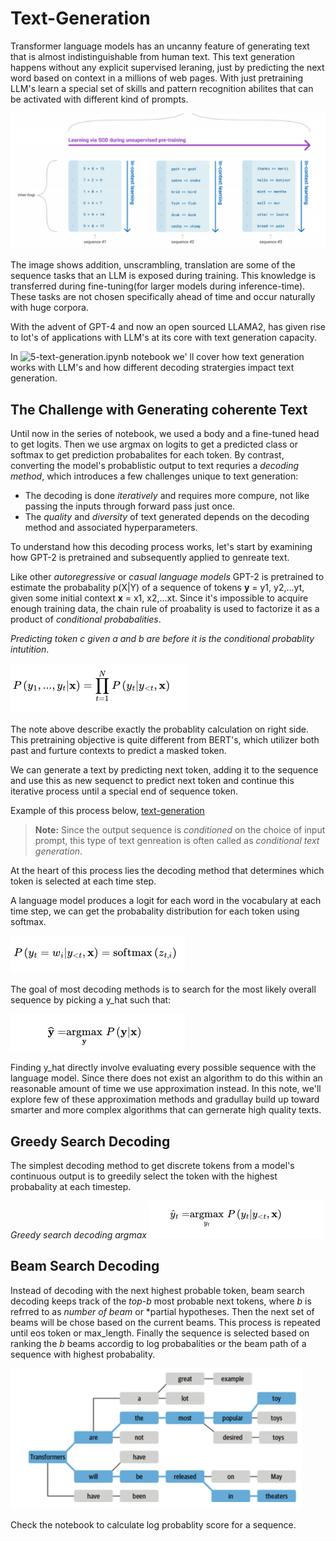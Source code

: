 # Text-Generation

Transformer language models has an uncanny feature of generating text that is almost indistinguishable from human text. This text generation happens without any explicit supervised leraning, just by predicting the next word based on context in a millions of web pages. With just pretraining LLM's learn a special set of skills and pattern recognition abilites that can be activated with different kind of prompts.

![pretraining-sequence-of-tasks](../notes/images/5-text-generation/pretraining-model-sequence-of-tasks.png)

The image shows addition, unscrambling, translation are some of the sequence tasks that an LLM is exposed during training. This knowledge is transferred during fine-tuning(for larger models during inference-time). These tasks are not chosen specifically ahead of time and occur naturally with huge corpora.

With the advent of GPT-4 and now an open sourced LLAMA2, has given rise to lot's of applications with LLM's at its core with text generation capacity.

In ![5-text-generation.ipynb](../notebooks/5-text-generation.ipynb) notebook we'
ll cover how text generation works with LLM's and how different decoding stratergies impact text generation.

## The Challenge with Generating coherente Text

Until now in the series of notebook, we used a body and a fine-tuned head to get logits. Then we use argmax on logits to get a predicted class or softmax to get prediction probabalites for each token. By contrast, converting the model's probablistic output to text requries a *decoding method*, which introduces a few challenges unique to text generation:

* The decoding is done *iteratively* and requires more compure, not like passing the inputs through forward pass just once.
* The *quality* and *diversity* of text generated depends on the decoding method and associated hyperparameters.

To understand how this decoding process works, let's start by examining how GPT-2 is pretrained and subsequently applied to genreate text.

Like other *autoregressive* or *casual language models* GPT-2 is pretrained to estimate the probabality p(X|Y) of a sequence of tokens **y** = y1, y2,...yt, given some initial context **x** = x1, x2,...xt. Since it's impossible to acquire enough training data, the chain rule of proabality is used to factorize it as a product of *conditional probabalities*.

*Predicting token c given a and b are before it is the conditional probablity intutition*.

![alt contitional-proabablity](../notes/images/5-text-generation/llm-product-of-conditional-probabalities.png)

The note above describe exactly the probablity calculation on right side. This pretraining objective is quite different from BERT's, which utilizer both past and furture contexts to predict a masked token.

We can generate a text by predicting next token, adding it to the sequence and use this as new sequenct to predict next token and continue this iterative process until a special end of sequence token.

Example of this process below,
[text-generation](../notes/images/5-text-generation/text-generation.png)

> **Note:** Since the output sequence is *conditioned* on the choice of input prompt, this type of text genreation is often called as *conditional text generation*.

At the heart of this process lies the decoding method that determines which token is selected at each time step.

A language model produces a logit for each word in  the vocabulary at each time step, we can get the probabality distribution for each token using softmax.

![next-token-softmax](../notes/images/5-text-generation/next-token-softmax.png)

The goal of most decoding methods is to search for the most likely overall sequence by picking a y_hat such that:

![next-token-softmax](../notes/images/5-text-generation/next-token-argmax.png)


Finding y_hat directly involve evaluating every possible sequence with the language model. Since there does not exist an algorithm to do this within an reasonable amount of time we use approximation instead. In this note, we'll explore few of these approximation methods and gradullay build up toward smarter and more complex algorithms that can gernerate high quality texts.

## Greedy Search Decoding

The simplest decoding method to get discrete tokens from a model's continuous output is to greedily select the token with the highest probabality at each timestep.

*Greedy search decoding argmax*
![alt](../notes/images/5-text-generation/greedy-search-decoding.png)

## Beam Search Decoding

Instead of decoding with the next highest probable token, beam search decoding keeps track of the *top-b* most probable next tokens, where *b* is refrred to as *number of beam* or *partial hypotheses. Then the next set of beams will be chose based on the current beams. This process is repeated until eos token or max_length. Finally the sequence is selected based on ranking the *b* beams accordig to log probabalities or the beam path of a sequence with highest probabality.

![beam-search-decoding-with-two-beams](../notes/images/5-text-generation/beam-search-with-two-beams.png)

Check the notebook to calculate log probablity score for a sequence.